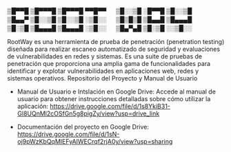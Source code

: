 
▒█▀▀█ ▒█▀▀▀█ ▒█▀▀▀█ ▀▀█▀▀ 　 ▒█░░▒█ ░█▀▀█ ▒█░░▒█ \
▒█▄▄▀ ▒█░░▒█ ▒█░░▒█ ░▒█░░ 　 ▒█▒█▒█ ▒█▄▄█ ▒█▄▄▄█ \
▒█░▒█ ▒█▄▄▄█ ▒█▄▄▄█ ░▒█░░ 　 ▒█▄▀▄█ ▒█░▒█ ░░▒█░░

RootWay es una herramienta de prueba de penetración (penetration testing) diseñada para realizar escaneo automatizado de seguridad y evaluaciones de vulnerabilidades en redes y sistemas. Es una suite de pruebas de penetración que proporciona una amplia gama de funcionalidades para identificar y explotar vulnerabilidades en aplicaciones web, redes y sistemas operativos.
Repositorio del Proyecto y Manual de Usuario

- Manual de Usuario e Intslación en Google Drive: 
Accede al manual de usuario para obtener instrucciones detalladas sobre cómo utilizar la aplicación: 
https://drive.google.com/file/d/1s8YkiB31-Gl8UQnMl2cOSfGn5g8pigZy/view?usp=drive_link

- Documentación del proyecto en Google Drive: 
https://drive.google.com/file/d/1sN-oj9pWzKbQqMIEFyAIWECrqf2rjA0y/view?usp=sharing
